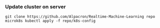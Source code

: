 ### Update cluster on server

```commandline
git clone https://github.com/Alpacron/Realtime-Machine-Learning repo
microk8s kubectl apply -f repo/k8s-config
```